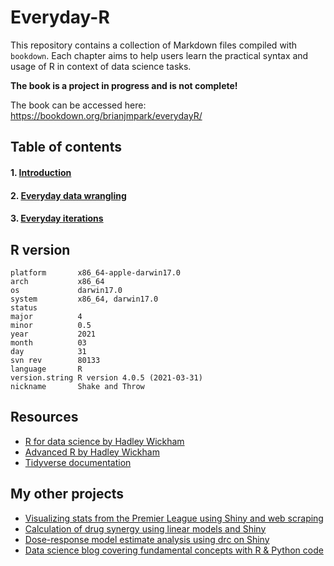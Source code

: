 # Everyday-R
This repository contains a collection of Markdown files compiled with `bookdown`. Each chapter aims to help users learn the practical syntax and usage of R in context of data science tasks. 

**The book is a project in progress and is not complete!**

The book can be accessed here: https://bookdown.org/brianjmpark/everydayR/

## Table of contents
#### 1. [Introduction](https://bookdown.org/brianjmpark/everydayR/)
#### 2. [Everyday data wrangling](https://bookdown.org/brianjmpark/everydayR/everyday-data-wrangling.html) 
#### 3. [Everyday iterations](https://bookdown.org/brianjmpark/everydayR/everyday-iterations.html)

## R version
```{R
platform       x86_64-apple-darwin17.0     
arch           x86_64                      
os             darwin17.0                  
system         x86_64, darwin17.0          
status                                     
major          4                           
minor          0.5                         
year           2021                        
month          03                          
day            31                          
svn rev        80133                       
language       R                           
version.string R version 4.0.5 (2021-03-31)
nickname       Shake and Throw    
```

## Resources
* [R for data science by Hadley Wickham](https://r4ds.had.co.nz/)
* [Advanced R by Hadley Wickham](https://adv-r.hadley.nz/)
* [Tidyverse documentation](https://www.tidyverse.org/)


## My other projects
* [Visualizing stats from the Premier League using Shiny and web scraping](https://github.com/snowoflondon/PL_Visualizer)
* [Calculation of drug synergy using linear models and Shiny](https://github.com/snowoflondon/CIComputeR_WEB)
* [Dose-response model estimate analysis using drc on Shiny](https://github.com/snowoflondon/LL4R)
* [Data science blog covering fundamental concepts with R & Python code](https://brianjmpark.github.io/)
